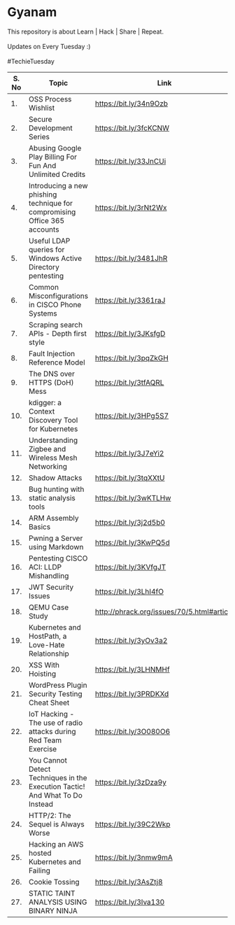 # Gyanam
This repository is about Learn | Hack | Share | Repeat. 
<br><br>Updates on Every Tuesday :)<br> <br>
#TechieTuesday
<br>
<smart-table>
        <table>
            <thead>
                <tr>
                    <th scope="col">S. No</th>
                    <th scope="col">Topic</th>
                    <th scope="col">Link</th>
                  </tr>
            </thead>
            <tbody>
              <td>1.</td><td>OSS Process Wishlist</td><td>https://bit.ly/34n9Ozb</td></tr>
              <td>2.</td><td>Secure Development Series</td><td>https://bit.ly/3fcKCNW</td></tr>
              <td>3.</td><td>Abusing Google Play Billing For Fun And Unlimited Credits</td><td>https://bit.ly/33JnCUi</td></tr>
              <td>4.</td><td>Introducing a new phishing technique for compromising Office 365 accounts</td><td>https://bit.ly/3rNt2Wx</td></tr>
              <td>5.</td><td>Useful LDAP queries for Windows Active Directory pentesting</td><td>https://bit.ly/3481JhR</td></tr>
              <td>6.</td><td>Common Misconfigurations in CISCO Phone Systems</td><td>https://bit.ly/3361raJ</td></tr>
              <td>7.</td><td>Scraping search APIs - Depth first style</td><td>https://bit.ly/3JKsfgD</td></tr>
              <td>8.</td><td>Fault Injection Reference Model</td><td>https://bit.ly/3pqZkGH</td></tr>
              <td>9.</td><td>The DNS over HTTPS (DoH) Mess</td><td>https://bit.ly/3tfAQRL</td></tr>
              <td>10.</td><td>kdigger: a Context Discovery Tool for Kubernetes</td><td>https://bit.ly/3HPg5S7</td></tr>
              <td>11.</td><td>Understanding Zigbee and Wireless Mesh Networking</td><td>https://bit.ly/3J7eYi2</td></tr>
              <td>12.</td><td>Shadow Attacks</td><td>https://bit.ly/3tqXXtU</td></tr>
              <td>13.</td><td>Bug hunting with static analysis tools</td><td>https://bit.ly/3wKTLHw</td></tr>
              <td>14.</td><td>ARM Assembly Basics</td><td>https://bit.ly/3j2d5b0</td></tr>
              <td>15.</td><td>Pwning a Server using Markdown</td><td>https://bit.ly/3KwPQ5d</td></tr>
              <td>16.</td><td>Pentesting CISCO ACI: LLDP Mishandling</td><td>https://bit.ly/3KVfgJT</td></tr>
              <td>17.</td><td>JWT Security Issues</td><td>https://bit.ly/3LhI4fO</td></tr>
              <td>18.</td><td>QEMU Case Study</td><td>http://phrack.org/issues/70/5.html#article</td></tr>
              <td>19.</td><td>Kubernetes and HostPath, a Love-Hate Relationship</td><td>https://bit.ly/3yOv3a2</td></tr>
              <td>20.</td><td>XSS With Hoisting</td><td>https://bit.ly/3LHNMHf</td></tr>
              <td>21.</td><td>WordPress Plugin Security Testing Cheat Sheet</td><td>https://bit.ly/3PRDKXd</td></tr>
              <td>22.</td><td>IoT Hacking - The use of radio attacks during Red Team Exercise</td><td>https://bit.ly/3O080O6</td></tr>
              <td>23.</td><td>You Cannot Detect Techniques in the Execution Tactic! And What To Do Instead</td><td>https://bit.ly/3zDza9y</td></tr>
              <td>24.</td><td>HTTP/2: The Sequel is Always Worse</td><td>https://bit.ly/39C2Wkp</td></tr>
              <td>25.</td><td>Hacking an AWS hosted Kubernetes and Failing</td><td>https://bit.ly/3nmw9mA</td></tr>
              <td>26.</td><td>Cookie Tossing</td><td>https://bit.ly/3AsZtj8</td></tr>
              <td>27.</td><td>STATIC TAINT ANALYSIS USING BINARY NINJA</td><td>https://bit.ly/3Iva130</td></tr>
             </tbody>
        </table>
</smart-table>
